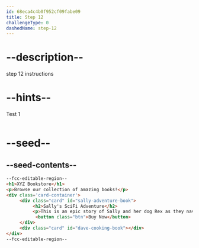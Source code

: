 ```yaml
---
id: 68eca4c4b0f952cf09fabe09
title: Step 12
challengeType: 0
dashedName: step-12
---
```


# --description--

step 12 instructions

# --hints--

Test 1

```js

```

# --seed--

## --seed-contents--

```html
--fcc-editable-region--
<h1>XYZ Bookstore</h1>
<p>Browse our collection of amazing books!</p>
<div class='card-container'>
     <div class="card" id="sally-adventure-book">
          <h2>Sally's SciFi Adventure</h2>
          <p>This is an epic story of Sally and her dog Rex as they navigate through other worlds.</p>
           <button class="btn">Buy Now</button>
     </div>
     <div class="card" id="dave-cooking-book"></div>
</div>
--fcc-editable-region--
```
